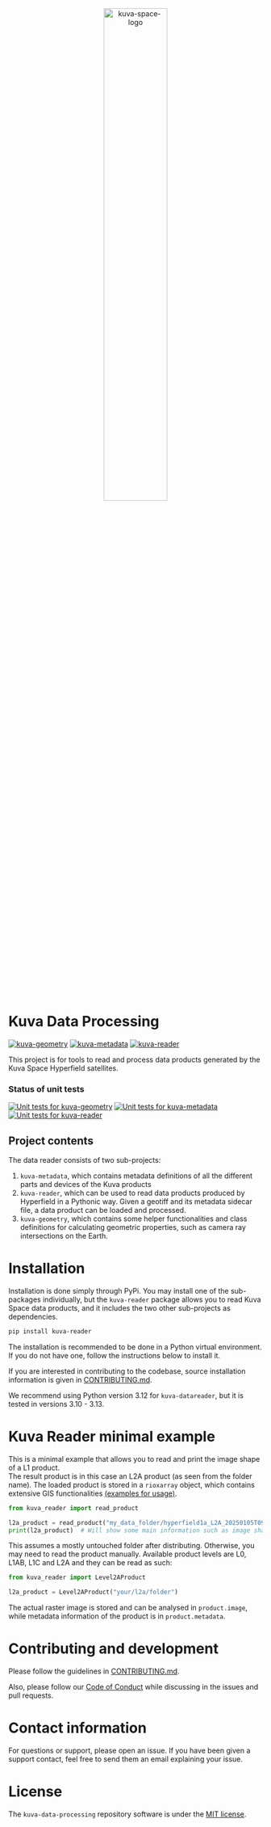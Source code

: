<div align="center">
  <picture>
    <source media="(prefers-color-scheme: dark)" srcset="https://github.com/user-attachments/assets/1d8b44f1-1999-4cfb-8744-32871056c253">
    <img alt="kuva-space-logo" src="https://github.com/user-attachments/assets/d8f47cc8-1491-4d0c-a8cf-318ea7e0afdc" width="50%">
  </picture>
</div>

# Kuva Data Processing

[![kuva-geometry](https://img.shields.io/pypi/v/kuva-geometry.svg?label=kuva-geometry)](https://pypi.org/project/kuva-geometry/)
[![kuva-metadata](https://img.shields.io/pypi/v/kuva-metadata.svg?label=kuva-metadata)](https://pypi.org/project/kuva-metadata/)
[![kuva-reader](https://img.shields.io/pypi/v/kuva-reader.svg?label=kuva-reader)](https://pypi.org/project/kuva-reader/)

This project is for tools to read and process data products
generated by the Kuva Space Hyperfield satellites.

### Status of unit tests

[![Unit tests for kuva-geometry](https://github.com/KuvaSpace/kuva-data-processing/actions/workflows/test-kuva-geometry.yml/badge.svg?branch=main)](https://github.com/KuvaSpace/kuva-data-processing/actions/workflows/test-kuva-geometry.yml?branch=main)
[![Unit tests for kuva-metadata](https://github.com/KuvaSpace/kuva-data-processing/actions/workflows/test-kuva-metadata.yml/badge.svg?branch=main)](https://github.com/KuvaSpace/kuva-data-processing/actions/workflows/test-kuva-metadata.yml?branch=main)
[![Unit tests for kuva-reader](https://github.com/KuvaSpace/kuva-data-processing/actions/workflows/test-kuva-reader.yml/badge.svg?branch=main)](https://github.com/KuvaSpace/kuva-data-processing/actions/workflows/test-kuva-reader.yml?branch=main)

## Project contents

The data reader consists of two sub-projects:

1. `kuva-metadata`, which contains metadata definitions of all the different parts and
devices of the Kuva products
2. `kuva-reader`, which can be used to read data products produced by Hyperfield in a
Pythonic way. Given a geotiff and its metadata sidecar file, a data product can be
loaded and processed.
3. `kuva-geometry`, which contains some helper functionalities and class definitions for
calculating geometric properties, such as camera ray intersections on the Earth.


# Installation

Installation is done simply through PyPi. You may install one of the sub-packages individually, but the `kuva-reader` package allows you to read Kuva Space data products, and it includes the two other sub-projects as dependencies.

```sh
pip install kuva-reader
```

The installation is recommended to be done in a Python virtual environment. If you do not have one, follow the instructions below to install it.

If you are interested in contributing to the codebase, source installation information is given in [CONTRIBUTING.md](CONTRIBUTING.md).

We recommend using Python version 3.12 for `kuva-datareader`, but it is tested in versions 3.10 - 3.13.

# Kuva Reader minimal example

This is a minimal example that allows you to read and print the image shape of a L1 product. \
The result product is in this case an L2A product (as seen from the folder name).
The loaded product is stored in a `rioxarray` object, which contains extensive GIS functionalities [(examples for usage)](https://corteva.github.io/rioxarray/stable/examples/examples.html).

```python
from kuva_reader import read_product

l2a_product = read_product("my_data_folder/hyperfield1a_L2A_20250105T092548")
print(l2a_product)  # Will show some main information such as image shape and CRS
```

This assumes a mostly untouched folder after distributing. Otherwise, you may need to
read the product manually. Available product levels are L0, L1AB, L1C and L2A and they
can be read as such:

```python
from kuva_reader import Level2AProduct

l2a_product = Level2AProduct("your/l2a/folder")
```

The actual raster image is stored and can be analysed in `product.image`, while metadata
information of the product is in `product.metadata`. 

# Contributing and development

Please follow the guidelines in [CONTRIBUTING.md](CONTRIBUTING.md).

Also, please follow our [Code of Conduct](CODE_OF_CONDUCT.md) while discussing in the
issues and pull requests.

# Contact information

For questions or support, please open an issue. If you have been given a support contact,
feel free to send them an email explaining your issue.

# License

The `kuva-data-processing` repository software is under the [MIT license](LICENSE.md).
